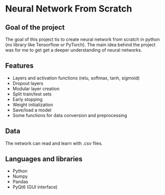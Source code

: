 # Neural Network From Scratch 

## Goal of the project
The goal of this project tis to create neural network from scratch in python (no library like Tensorflow or PyTorch). The main idea behind the project was for me to get get a deeper understanding of neural networks.

## Features
- Layers and activation functions (relu, softmax, tanh, sigmoid)
- Dropout layers
- Modular layer creation
- Split train/test sets
- Early stopping
- Weight initialization
- Save/load a model
- Some functions for data conversion and preprocessing

## Data
The network can read and learn with .csv files.

## Languages and libraries
- Python
- Numpy
- Pandas
- PyQt6 (GUI interface)